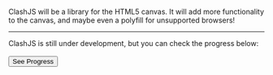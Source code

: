 ClashJS will be a library for the HTML5 canvas. It will add more functionality to the canvas, and maybe even a polyfill for unsupported browsers!
<hr>
ClashJS is still under development, but you can check the progress below:<br><br>
<a href="progress" style="color: black"><button>See Progress</button></a>

